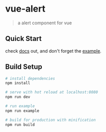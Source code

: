 # vue-alert

> a alert component for vue

## Quick Start
check [docs](./docs/README.md) out, and don't forget the [example](./example/app.js).

## Build Setup

``` bash
# install dependencies
npm install

# serve with hot reload at localhost:8080
npm run dev

# run example
npm run example

# build for production with minification
npm run build
```
